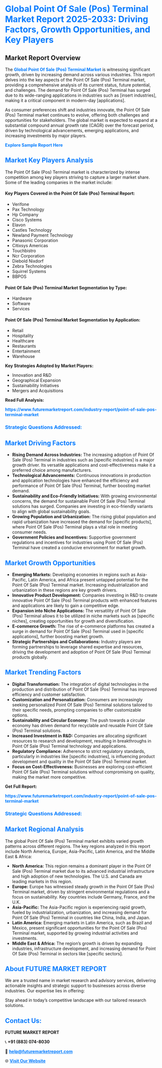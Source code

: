 <h1 style="color: #007BFF;">Global Point Of Sale (Pos) Terminal Market Report 2025-2033: Driving Factors, Growth Opportunities, and Key Players</h1>

<section id="overview">
<h2>Market Report Overview</h2>
<p>The <a href="https://www.futuremarketreport.com/industry-report/point-of-sale-pos-terminal-market" style="color: #007BFF; text-decoration: none;"><strong>Global Point Of Sale (Pos) Terminal Market</strong></a> is witnessing significant growth, driven by increasing demand across various industries. This report delves into the key aspects of the Point Of Sale (Pos) Terminal market, providing a comprehensive analysis of its current status, future potential, and challenges. The demand for Point Of Sale (Pos) Terminal has surged due to its wide-ranging applications in industries such as [insert industries], making it a critical component in modern-day [applications].</p>
<p>As consumer preferences shift and industries innovate, the Point Of Sale (Pos) Terminal market continues to evolve, offering both challenges and opportunities for stakeholders. The global market is expected to expand at a substantial compound annual growth rate (CAGR) over the forecast period, driven by technological advancements, emerging applications, and increasing investments by major players.</p>
</section>

<section id="overview">
<p><a href="https://www.futuremarketreport.com/request-sample/reportId=63847" style="color: #007BFF; text-decoration: none;"><strong>Explore Sample Report Here</strong></a></p>
</section>

<section id="key-players">
<h2 style="color: #007BFF;">Market Key Players Analysis</h2>
<p>The Point Of Sale (Pos) Terminal market is characterized by intense competition among key players striving to capture a larger market share. Some of the leading companies in the market include:</p>
<h4>Key Players Covered in the Point Of Sale (Pos) Terminal Report:</h4>
<ul><li>Verifone</li><li>Pax Technology</li><li>Hp Company</li><li>Cisco Systems</li><li>Elavon</li><li>Castles Technology</li><li>Newland Payment Technology</li><li>Panasonic Corporation</li><li>Citixsys Americas</li><li>Touchbistro</li><li>Ncr Corporation</li><li>Diebold Nixdorf</li><li>Zebra Technologies</li><li>Squirrel Systems</li><li>BBPOS</li></ul>
<h4>Point Of Sale (Pos) Terminal Market Segmentation by Type:</h4>
<ul><li>Hardware</li><li>Software</li><li>Services</li></ul>

<h4>Point Of Sale (Pos) Terminal Market Segmentation by Application:</h4>
<ul><li>Retail</li><li>Hospitality</li><li>Healthcare</li><li>Restaurants</li><li>Entertainment</li><li>Warehouse</li></ul>
<p><strong>Key Strategies Adopted by Market Players:</strong></p>
<ul>
<li>Innovation and R&D</li>
<li>Geographical Expansion</li>
<li>Sustainability Initiatives</li>
<li>Mergers and Acquisitions</li>
</ul>
</section>

<section>
<p><strong>Read Full Analysis: </strong></p><a href="https://www.futuremarketreport.com/industry-report/point-of-sale-pos-terminal-market" style="color: #007BFF; text-decoration: none;"><strong>https://www.futuremarketreport.com/industry-report/point-of-sale-pos-terminal-market</strong></a>
<h3 style="color: #007BFF;">Strategic Questions Addressed:</h3>
</section>

<section id="driving-factors">
<h2 style="color: #007BFF;">Market Driving Factors</h2>
<ul>
<li><strong>Rising Demand Across Industries:</strong> The increasing adoption of Point Of Sale (Pos) Terminal in industries such as [specific industries] is a major growth driver. Its versatile applications and cost-effectiveness make it a preferred choice among manufacturers.</li>
<li><strong>Technological Advancements:</strong> Continuous innovations in production and application technologies have enhanced the efficiency and performance of Point Of Sale (Pos) Terminal, further boosting market demand.</li>
<li><strong>Sustainability and Eco-Friendly Initiatives:</strong> With growing environmental concerns, the demand for sustainable Point Of Sale (Pos) Terminal solutions has surged. Companies are investing in eco-friendly variants to align with global sustainability goals.</li>
<li><strong>Growing Population and Urbanization:</strong> The rising global population and rapid urbanization have increased the demand for [specific products], where Point Of Sale (Pos) Terminal plays a vital role in meeting consumer needs.</li>
<li><strong>Government Policies and Incentives:</strong> Supportive government regulations and incentives for industries using Point Of Sale (Pos) Terminal have created a conducive environment for market growth.</li>
</ul>
</section>

<section id="growth-opportunities">
<h2 style="color: #007BFF;">Market Growth Opportunities</h2>
<ul>
<li><strong>Emerging Markets:</strong> Developing economies in regions such as Asia-Pacific, Latin America, and Africa present untapped potential for the Point Of Sale (Pos) Terminal market. Increasing industrialization and urbanization in these regions are key growth drivers.</li>
<li><strong>Innovative Product Development:</strong> Companies investing in R&D to create innovative Point Of Sale (Pos) Terminal products with enhanced features and applications are likely to gain a competitive edge.</li>
<li><strong>Expansion into Niche Applications:</strong> The versatility of Point Of Sale (Pos) Terminal allows it to be utilized in niche markets such as [specific niches], creating opportunities for growth and diversification.</li>
<li><strong>E-commerce Growth:</strong> The rise of e-commerce platforms has created a surge in demand for Point Of Sale (Pos) Terminal used in [specific applications], further boosting market growth.</li>
<li><strong>Strategic Partnerships and Collaborations:</strong> Industry players are forming partnerships to leverage shared expertise and resources, driving the development and adoption of Point Of Sale (Pos) Terminal products globally.</li>
</ul>
</section>

<section id="trending-factors">
<h2 style="color: #007BFF;">Market Trending Factors</h2>
<ul>
<li><strong>Digital Transformation:</strong> The integration of digital technologies in the production and distribution of Point Of Sale (Pos) Terminal has improved efficiency and customer satisfaction.</li>
<li><strong>Customization and Personalization:</strong> Consumers are increasingly seeking personalized Point Of Sale (Pos) Terminal solutions tailored to their specific needs, prompting companies to offer customizable options.</li>
<li><strong>Sustainability and Circular Economy:</strong> The push towards a circular economy has driven demand for recyclable and reusable Point Of Sale (Pos) Terminal solutions.</li>
<li><strong>Increased Investment in R&D:</strong> Companies are allocating significant resources to research and development, resulting in breakthroughs in Point Of Sale (Pos) Terminal technology and applications.</li>
<li><strong>Regulatory Compliance:</strong> Adherence to strict regulatory standards, particularly in industries like [specific industries], is influencing product development and quality in the Point Of Sale (Pos) Terminal market.</li>
<li><strong>Focus on Cost-Effectiveness:</strong> Businesses are exploring cost-efficient Point Of Sale (Pos) Terminal solutions without compromising on quality, making the market more competitive.</li>
</ul>
</section>

<section>
<p><strong>Get Full Report: </strong></p><a href="https://www.futuremarketreport.com/industry-report/point-of-sale-pos-terminal-market" style="color: #007BFF; text-decoration: none;"><strong>https://www.futuremarketreport.com/industry-report/point-of-sale-pos-terminal-market</strong></a>
<h3 style="color: #007BFF;">Strategic Questions Addressed:</h3>
</section>


<section id="regional-analysis">
<h2 style="color: #007BFF;">Market Regional Analysis</h2>
<p>The global Point Of Sale (Pos) Terminal market exhibits varied growth patterns across different regions. The key regions analyzed in this report include North America, Europe, Asia-Pacific, Latin America, and the Middle East & Africa:</p>
<ul>
<li><strong>North America:</strong> This region remains a dominant player in the Point Of Sale (Pos) Terminal market due to its advanced industrial infrastructure and high adoption of new technologies. The U.S. and Canada are leading markets in this region.</li>
<li><strong>Europe:</strong> Europe has witnessed steady growth in the Point Of Sale (Pos) Terminal market, driven by stringent environmental regulations and a focus on sustainability. Key countries include Germany, France, and the U.K.</li>
<li><strong>Asia-Pacific:</strong> The Asia-Pacific region is experiencing rapid growth, fueled by industrialization, urbanization, and increasing demand for Point Of Sale (Pos) Terminal in countries like China, India, and Japan.</li>
<li><strong>Latin America:</strong> Emerging markets in Latin America, such as Brazil and Mexico, present significant opportunities for the Point Of Sale (Pos) Terminal market, supported by growing industrial activities and investments.</li>
<li><strong>Middle East & Africa:</strong> The region’s growth is driven by expanding industries, infrastructure development, and increasing demand for Point Of Sale (Pos) Terminal in sectors like [specific sectors].</li>
</ul>
</section>

<footer>
<h2 style="color: #007BFF;">About FUTURE MARKET REPORT</h2>
<p>We are a trusted name in market research and advisory services, delivering actionable insights and strategic support to businesses across diverse industries. Our expertise lies in offering:</p>

<p>Stay ahead in today’s competitive landscape with our tailored research solutions.</p>

<h2 style="color: #007BFF;">Contact Us:</h2>
<p><strong>FUTURE MARKET REPORT</strong></p>
<p>📞 <strong>+91 (883) 074-8030</strong></p>
<p>📧 <strong><a href="mailto:help@futuremarketreport.com" style="color: #007BFF;">help@futuremarketreport.com</a></strong></p>
<p>🌐 <strong><a href="https://www.futuremarketreport.com/" style="color: #007BFF;">Visit Our Website</a></strong></p>
</footer>
